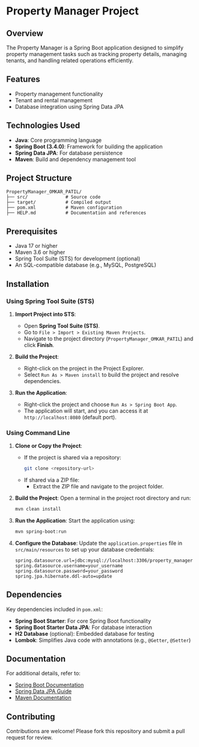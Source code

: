 # Property Manager Project

## Overview
The Property Manager is a Spring Boot application designed to simplify property management tasks such as tracking property details, managing tenants, and handling related operations efficiently.

## Features
- Property management functionality
- Tenant and rental management
- Database integration using Spring Data JPA

## Technologies Used
- **Java**: Core programming language
- **Spring Boot (3.4.0)**: Framework for building the application
- **Spring Data JPA**: For database persistence
- **Maven**: Build and dependency management tool

## Project Structure
```
PropertyManager_OMKAR_PATIL/
├── src/              # Source code
├── target/           # Compiled output
├── pom.xml           # Maven configuration
├── HELP.md           # Documentation and references
```

## Prerequisites
- Java 17 or higher
- Maven 3.6 or higher
- Spring Tool Suite (STS) for development (optional)
- An SQL-compatible database (e.g., MySQL, PostgreSQL)

## Installation

### Using Spring Tool Suite (STS)

1. **Import Project into STS**:
   - Open **Spring Tool Suite (STS)**.
   - Go to `File > Import > Existing Maven Projects`.
   - Navigate to the project directory (`PropertyManager_OMKAR_PATIL`) and click **Finish**.

2. **Build the Project**:
   - Right-click on the project in the Project Explorer.
   - Select `Run As > Maven install` to build the project and resolve dependencies.

3. **Run the Application**:
   - Right-click the project and choose `Run As > Spring Boot App`.
   - The application will start, and you can access it at `http://localhost:8080` (default port).

### Using Command Line

1. **Clone or Copy the Project**:
   - If the project is shared via a repository:
     ```bash
     git clone <repository-url>
     ```
   - If shared via a ZIP file:
     - Extract the ZIP file and navigate to the project folder.

2. **Build the Project**:
   Open a terminal in the project root directory and run:
   ```bash
   mvn clean install
   ```

3. **Run the Application**:
   Start the application using:
   ```bash
   mvn spring-boot:run
   ```

4. **Configure the Database**:
   Update the `application.properties` file in `src/main/resources` to set up your database credentials:
   ```properties
   spring.datasource.url=jdbc:mysql://localhost:3306/property_manager
   spring.datasource.username=your_username
   spring.datasource.password=your_password
   spring.jpa.hibernate.ddl-auto=update
   ```

## Dependencies
Key dependencies included in `pom.xml`:
- **Spring Boot Starter**: For core Spring Boot functionality
- **Spring Boot Starter Data JPA**: For database interaction
- **H2 Database** (optional): Embedded database for testing
- **Lombok**: Simplifies Java code with annotations (e.g., `@Getter`, `@Setter`)

## Documentation
For additional details, refer to:
- [Spring Boot Documentation](https://spring.io/projects/spring-boot)
- [Spring Data JPA Guide](https://docs.spring.io/spring-data/jpa/docs/current/reference/html/)
- [Maven Documentation](https://maven.apache.org/guides/)

## Contributing
Contributions are welcome! Please fork this repository and submit a pull request for review.


